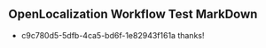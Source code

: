 ## OpenLocalization Workflow Test MarkDown
* c9c780d5-5dfb-4ca5-bd6f-1e82943f161a thanks!

<!--HONumber=Aug16_HO1-->


